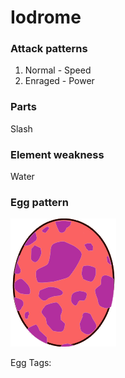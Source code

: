 # Iodrome

### Attack patterns
1. Normal - Speed
2. Enraged - Power

### Parts
Slash

### Element weakness
Water

### Egg pattern
![image info](../assets/iodrome.png)

Egg Tags: 